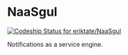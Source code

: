 # NaaSgul
[ ![Codeship Status for eriktate/NaaSgul](https://codeship.com/projects/b70bd3f0-f301-0133-7f02-16a4a456a383/status?branch=master)](https://codeship.com/projects/149647)

Notifications as a service engine.
